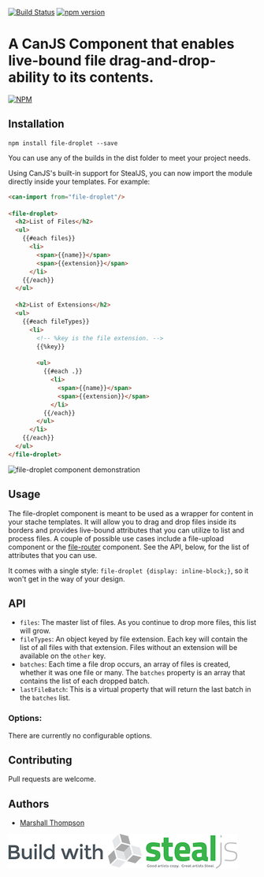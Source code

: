 [![Build Status](https://travis-ci.org/marshallswain/file-droplet.svg?branch=master)](https://travis-ci.org/marshallswain/file-droplet)
[![npm version](https://badge.fury.io/js/file-droplet.svg)](https://badge.fury.io/js/file-droplet)

# A CanJS Component that enables live-bound file drag-and-drop-ability to its contents.

[![NPM](https://nodei.co/npm/file-droplet.png?downloads=true&downloadRank=true&stars=true)](https://nodei.co/npm/file-droplet/)

## Installation
```
npm install file-droplet --save
```

You can use any of the builds in the dist folder to meet your project needs.

Using CanJS's built-in support for StealJS, you can now import the module directly inside your templates.  For example:
```html
<can-import from="file-droplet"/>

<file-droplet>
  <h2>List of Files</h2>
  <ul>
    {{#each files}}
      <li>
        <span>{{name}}</span>
        <span>{{extension}}</span>
      </li>
    {{/each}}
  </ul>

  <h2>List of Extensions</h2>
  <ul>
    {{#each fileTypes}}
      <li>
        <!-- %key is the file extension. -->
        {{%key}}

        <ul>
          {{#each .}}
            <li>
              <span>{{name}}</span>
              <span>{{extension}}</span>
            </li>
          {{/each}}
        </ul>
      </li>
    {{/each}}
  </ul>
</file-droplet>
```

![file-droplet component demonstration](http://www.gfycat.com/PossibleDisgustingBlackbuck)

## Usage
The file-droplet component is meant to be used as a wrapper for content in your stache templates.  It will allow you to drag and drop files inside its borders and provides live-bound attributes that you can utilize to list and process files.  A couple of possible use cases include a file-upload component or the [file-router](https://www.npmjs.com/package/file-router) component.  See the API, below, for the list of attributes that you can use.

It comes with a single style: `file-droplet {display: inline-block;}`, so it won't get in the way of your design.

## API

- `files`: The master list of files.  As you continue to drop more files, this list will grow.
- `fileTypes`: An object keyed by file extension.  Each key will contain the list of all files with that extension.  Files without an extension will be available on the `other` key.
- `batches`: Each time a file drop occurs, an array of files is created, whether it was one file or many.  The `batches` property is an array that contains the list of each dropped batch.
- `lastFileBatch`: This is a virtual property that will return the last batch in the `batches` list.


### Options:

There are currently no configurable options.


## Contributing
Pull requests are welcome.

## Authors

- [Marshall Thompson](https://github.com/marshallswain)

[![Built with StealJS](./dist/build-with-stealjs.jpg)](http://StealJS.com)

